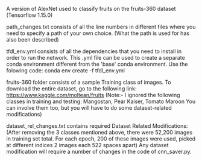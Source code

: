 A version of AlexNet used to classify fruits on the fruits-360 dataset (Tensorflow 1.15.0)

path_changes.txt consists of all the line numbers in different files where you need to specify a path of your own choice. (What the path is used for has also been described)

tfdl_env.yml consists of all the dependencies that you need to install in order to run the network.
This .yml file can be used to create a separate conda environment different from the 'base' conda environment.
Use the folowing code: conda env create -f tfdl_env.yml

fruits-360 folder consists of a sample Training class of images.
To download the entire dataset, go to the following link: https://www.kaggle.com/moltean/fruits
(Note:- I ignored the following classes in training and testing: Mangostan, Pear Kaiser, Tomato Maroon
You can involve them too, but you will have to do some dataset-related modifications)

dataset_rel_changes.txt contains required Dataset Related Modifications:
(After removing the 3 classes mentioned above, there were 52,200 images in training set total. For each epoch, 200 of these images were used, picked at different indices
2 images each 522 spaces apart)
Any dataset modification will require a number of changes in the code of cnn_saver.py.